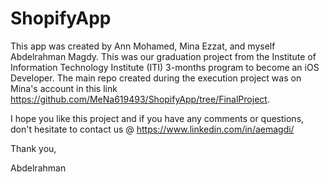# ShopifyApp

This app was created by Ann Mohamed, Mina Ezzat, and myself Abdelrahman Magdy. This was our graduation project from the Institute of Information Technology Institute (ITI) 3-months program to become an iOS Developer. 
The main repo created during the execution project was on Mina's account in this link https://github.com/MeNa619493/ShopifyApp/tree/FinalProject.

I hope you like this project and if you have any comments or questions, don't hesitate to contact us @ https://www.linkedin.com/in/aemagdi/

Thank you,

Abdelrahman
